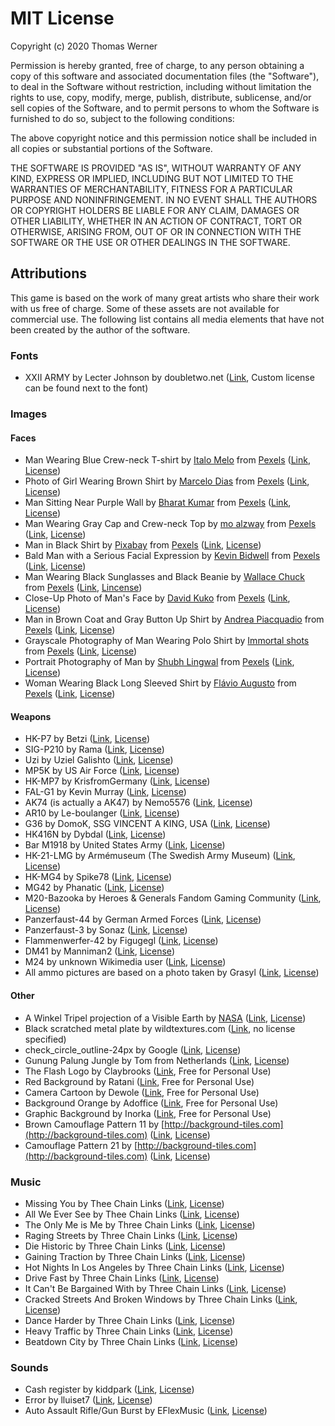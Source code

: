 # MIT License

Copyright (c) 2020 Thomas Werner

Permission is hereby granted, free of charge, to any person obtaining a copy of this software and associated documentation files (the "Software"), to deal in the Software without restriction, including without limitation the rights to use, copy, modify, merge, publish, distribute, sublicense, and/or sell copies of the Software, and to permit persons to whom the Software is furnished to do so, subject to the following conditions:

The above copyright notice and this permission notice shall be included in all copies or substantial portions of the Software.

THE SOFTWARE IS PROVIDED "AS IS", WITHOUT WARRANTY OF ANY KIND, EXPRESS OR IMPLIED, INCLUDING BUT NOT LIMITED TO THE WARRANTIES OF MERCHANTABILITY, FITNESS FOR A PARTICULAR PURPOSE AND NONINFRINGEMENT. IN NO EVENT SHALL THE AUTHORS OR COPYRIGHT HOLDERS BE LIABLE FOR ANY CLAIM, DAMAGES OR OTHER LIABILITY, WHETHER IN AN ACTION OF CONTRACT, TORT OR OTHERWISE, ARISING FROM, OUT OF OR IN CONNECTION WITH THE SOFTWARE OR THE USE OR OTHER DEALINGS IN THE SOFTWARE.

## Attributions

This game is based on the work of many great artists who share their work with us free of charge. Some of these assets are not available for commercial use. The following list contains all media elements that have not been created by the author of the software.

### Fonts

*   XXII ARMY by Lecter Johnson by doubletwo.net ([Link](https://fontsbytes.com/x/xxii-army/), Custom license can be found next to the font)

### Images

#### Faces

*   Man Wearing Blue Crew-neck T-shirt by [Italo Melo](https://www.pexels.com/@italo-melo-881954?utm_content=attributionCopyText&utm_medium=referral&utm_source=pexels) from [Pexels](https://www.pexels.com/photo/man-wearing-blue-crew-neck-t-shirt-2379005/?utm_content=attributionCopyText&utm_medium=referral&utm_source=pexels) ([Link](https://www.pexels.com/photo/man-wearing-blue-crew-neck-t-shirt-2379005/), [License](https://www.pexels.com/photo-license/))
*   Photo of Girl Wearing Brown Shirt by [Marcelo Dias](https://www.pexels.com/@marcelodias?utm_content=attributionCopyText&utm_medium=referral&utm_source=pexels) from [Pexels](https://www.pexels.com/photo/man-wearing-blue-crew-neck-t-shirt-2379005/?utm_content=attributionCopyText&utm_medium=referral&utm_source=pexels) ([Link](https://www.pexels.com/photo/photo-of-girl-wearing-brown-shirt-2104252/), [License](https://www.pexels.com/photo-license/))
*   Man Sitting Near Purple Wall by [Bharat Kumar](https://www.pexels.com/@bharatkuiper?utm_content=attributionCopyText&utm_medium=referral&utm_source=pexels) from [Pexels](https://www.pexels.com/photo/man-wearing-blue-crew-neck-t-shirt-2379005/?utm_content=attributionCopyText&utm_medium=referral&utm_source=pexels) ([Link](https://www.pexels.com/photo/man-sitting-near-purple-wall-2232981/), [License](https://www.pexels.com/photo-license/))
*   Man Wearing Gray Cap and Crew-neck Top by [mo alzway](https://www.pexels.com/@zway?utm_content=attributionCopyText&utm_medium=referral&utm_source=pexels) from [Pexels](https://www.pexels.com/photo/man-wearing-blue-crew-neck-t-shirt-2379005/?utm_content=attributionCopyText&utm_medium=referral&utm_source=pexels) ([Link](https://www.pexels.com/photo/angry-beard-blur-close-up-542282/), [License](https://www.pexels.com/photo-license/))
*   Man in Black Shirt by [Pixabay](https://www.pexels.com/@pixabay) from [Pexels](https://www.pexels.com/photo/man-wearing-blue-crew-neck-t-shirt-2379005/?utm_content=attributionCopyText&utm_medium=referral&utm_source=pexels) ([Link](https://www.pexels.com/photo/man-in-black-shirt-35065/), [License](https://www.pexels.com/creative-commons-images/))
*   Bald Man with a Serious Facial Expression by [Kevin Bidwell](https://www.pexels.com/@kevinbidwell?utm_content=attributionCopyText&utm_medium=referral&utm_source=pexels) from [Pexels](https://www.pexels.com/photo/man-wearing-blue-crew-neck-t-shirt-2379005/?utm_content=attributionCopyText&utm_medium=referral&utm_source=pexels) ([Link](https://www.pexels.com/photo/bald-man-with-a-serious-facial-expression-2380794/), [License](https://www.pexels.com/photo-license/))
*   Man Wearing Black Sunglasses and Black Beanie by [Wallace Chuck](https://www.pexels.com/@chuck?utm_content=attributionCopyText&utm_medium=referral&utm_source=pexels) from [Pexels](https://www.pexels.com/photo/man-wearing-blue-crew-neck-t-shirt-2379005/?utm_content=attributionCopyText&utm_medium=referral&utm_source=pexels) ([Link](https://www.pexels.com/photo/man-wearing-black-sunglasses-and-black-beanie-3984958/), [Lincense](https://www.pexels.com/photo-license/))
*   Close-Up Photo of Man's Face by [David Kuko](https://www.pexels.com/@david-kuko-965630?utm_content=attributionCopyText&utm_medium=referral&utm_source=pexels) from [Pexels](https://www.pexels.com/photo/man-wearing-blue-crew-neck-t-shirt-2379005/?utm_content=attributionCopyText&utm_medium=referral&utm_source=pexels) ([Link](https://www.pexels.com/photo/close-up-photo-of-man-s-face-2743754/), [License](https://www.pexels.com/photo-license/))
*   Man in Brown Coat and Gray Button Up Shirt by [Andrea Piacquadio](https://www.pexels.com/@olly?utm_content=attributionCopyText&utm_medium=referral&utm_source=pexels) from [Pexels](https://www.pexels.com/photo/man-wearing-blue-crew-neck-t-shirt-2379005/?utm_content=attributionCopyText&utm_medium=referral&utm_source=pexels) ([Link](https://www.pexels.com/photo/man-in-brown-coat-and-gray-button-up-shirt-3785074/), [License](https://www.pexels.com/photo-license/))
*   Grayscale Photography of Man Wearing Polo Shirt by [Immortal shots](https://www.pexels.com/@deathless?utm_content=attributionCopyText&utm_medium=referral&utm_source=pexels) from [Pexels](https://www.pexels.com/photo/man-wearing-blue-crew-neck-t-shirt-2379005/?utm_content=attributionCopyText&utm_medium=referral&utm_source=pexels) ([Link](https://www.pexels.com/photo/adult-aged-black-and-white-close-up-1146603/), [License](https://www.pexels.com/photo-license/))
*   Portrait Photography of Man by [Shubh Lingwal](https://www.pexels.com/@mrweird0?utm_content=attributionCopyText&utm_medium=referral&utm_source=pexels) from [Pexels](https://www.pexels.com/photo/man-wearing-blue-crew-neck-t-shirt-2379005/?utm_content=attributionCopyText&utm_medium=referral&utm_source=pexels) ([Link](https://www.pexels.com/photo/adult-aged-beard-elder-1154059/), [License](https://www.pexels.com/photo-license/))
*   Woman Wearing Black Long Sleeved Shirt by [Flávio Augusto](https://www.pexels.com/@flavio-augusto-918711?utm_content=attributionCopyText&utm_medium=referral&utm_source=pexels) from [Pexels](https://www.pexels.com/photo/man-wearing-blue-crew-neck-t-shirt-2379005/?utm_content=attributionCopyText&utm_medium=referral&utm_source=pexels) ([Link](https://www.pexels.com/photo/woman-wearing-black-long-sleeved-shirt-1832959/), [License](https://www.pexels.com/photo-license/))

#### Weapons

*   HK-P7 by Betzi ([Link](https://commons.wikimedia.org/wiki/File:HK-P7.jpg), [License](https://creativecommons.org/licenses/by-sa/3.0/deed.en))
*   SIG-P210 by Rama ([Link](https://commons.wikimedia.org/wiki/File:SIG_P210_IMG_6829-30_P2_noBG.png), [License](https://creativecommons.org/licenses/by-sa/2.0/fr/deed.de))
*   Uzi by Uziel Galishto ([Link](https://commons.wikimedia.org/wiki/File:Uzi_of_the_israeli_armed_forces_noBG.png), [License](https://creativecommons.org/licenses/by-sa/3.0/deed.de))
*   MP5K by US Air Force ([Link](https://commons.wikimedia.org/wiki/File:MP5K_Submachine_Gun_(7414624602)_noBG.png), [License](https://creativecommons.org/licenses/by-sa/4.0/deed.de))
*   HK-MP7 by KrisfromGermany ([Link](https://commons.wikimedia.org/wiki/File:HK_MP7_Bundeswehr_noBG.png), [License](https://creativecommons.org/licenses/by-sa/4.0/deed.de))
*   FAL-G1 by Kevin Murray ([Link](https://commons.wikimedia.org/wiki/File:German_FAL-G1_noBG.png), [License](https://creativecommons.org/licenses/by-sa/3.0/deed.de))
*   AK74 (is actually a AK47) by Nemo5576 ([Link](https://commons.wikimedia.org/wiki/File:AK-47_type_II_noBG.png), [License](https://creativecommons.org/licenses/by-sa/4.0/deed.en))
*   AR10 by Le-boulanger ([Link](https://commons.wikimedia.org/wiki/File:AR10_Armalite_vue_d%27ensemble_noBG.jpg), [License](https://creativecommons.org/licenses/by-sa/4.0/deed.de))
*   G36 by DomoK, SSG VINCENT A KING, USA ([Link](https://commons.wikimedia.org/wiki/File:Gewehr_G36_noBG.png), [License](https://creativecommons.org/licenses/by-sa/4.0/deed.de))
*   HK416N by Dybdal ([Link](https://commons.wikimedia.org/wiki/File:HK416N.png), [License](https://creativecommons.org/licenses/by-sa/2.0/deed.de))
*   Bar M1918 by United States Army ([Link](https://commons.wikimedia.org/wiki/File:Army_Heritage_Museum_B.A.R..png), [License](https://en.wikipedia.org/wiki/public_domain))
*   HK-21-LMG by Armémuseum (The Swedish Army Museum) ([Link](https://commons.wikimedia.org/wiki/File:HK_21_LMG_Left_and_Right_noBG.png), [License](https://creativecommons.org/licenses/by-sa/4.0/deed.de))
*   HK-MG4 by Spike78 ([Link](https://commons.wikimedia.org/wiki/File:HK_MG4_01_noBG.png), [License](https://creativecommons.org/licenses/by-sa/4.0/deed.de))
*   MG42 by Phanatic ([Link](https://commons.wikimedia.org/wiki/File:MG42_1_noBG.jpg), [License](https://creativecommons.org/licenses/by-sa/4.0/deed.de))
*   M20-Bazooka by Heroes & Generals Fandom Gaming Community ([Link](https://heroesandgenerals.gamepedia.com/Bazooka_M9A1), [License](https://creativecommons.org/licenses/by-nc-sa/3.0/))
*   Panzerfaust-44 by German Armed Forces ([Link](https://commons.wikimedia.org/wiki/File:Leichte_Panzerfaust_44_noBG.png), [License](https://creativecommons.org/licenses/by-sa/4.0/deed.de))
*   Panzerfaust-3 by Sonaz ([Link](https://commons.wikimedia.org/wiki/File:Panzerfaust3_noBG.png), [License](https://creativecommons.org/licenses/by-sa/3.0/deed.de))
*   Flammenwerfer-42 by Figugegl ([Link](https://commons.wikimedia.org/wiki/File:Flammenwerfer_42_55_W%2BF.jpg), [License](https://creativecommons.org/licenses/by-sa/4.0/deed.en))
*   DM41 by Manniman2 ([Link](https://commons.wikimedia.org/wiki/File:DM41_4_noBG.png), [License](https://creativecommons.org/licenses/by-sa/4.0/deed.de))
*   M24 by unknown Wikimedia user ([Link](https://commons.wikimedia.org/wiki/File:M24_1_noBG.png), [License](https://creativecommons.org/licenses/by-sa/4.0/deed.de))
*   All ammo pictures are based on a photo taken by Grasyl ([Link](https://commons.wikimedia.org/wiki/File:Big_caliber_cartridge_comparison_v3_-_.22lr,_9x18mm,_9x19mm,_7.62x25mm,_.40_S%26W,_10mm_Auto,_.45_ACP,_.454_Casull,_.30_Carbine,_4.6mm_HK,_5.56x45mm_NATO,_5.45x39mm,_7.62x39mm,_7.62x51mm,_7.62x45mmR,_.303,_7.92x57mm,_.30-06.jpg), [License](https://creativecommons.org/licenses/by-sa/4.0/deed.de))

#### Other

*   A Winkel Tripel projection of a Visible Earth by [NASA](https://www.nasa.gov/) ([Link](https://commons.wikimedia.org/wiki/File:Winkel-tripel-projection.jpg), [License](https://en.wikipedia.org/wiki/public_domain))
*   Black scratched metal plate by wildtextures.com ([Link](https://www.wildtextures.com/free-textures/black-scratched-metal-plate/), no license specified)
*   check_circle_outline-24px by Google ([Link](https://material.io/resources/icons/?icon=check_circle_outline&style=baseline), [License](https://www.apache.org/licenses/LICENSE-2.0.html))
*   Gunung Palung Jungle by Tom from Netherlands ([Link](https://en.wikipedia.org/wiki/File:Gunung_Palung_Jungle.jpg), [License](https://creativecommons.org/licenses/by-sa/2.0/deed.en))
*   The Flash Logo by Claybrooks ([Link](https://www.cleanpng.com/png-muzzle-flash-desktop-wallpaper-portable-network-gr-7014651/), Free for Personal Use)
*   Red Background by Ratani ([Link](https://www.cleanpng.com/png-encapsulated-postscript-2080422/), Free for Personal Use)
*   Camera Cartoon by Dewole ([Link](https://www.cleanpng.com/png-muzzle-flash-clip-art-the-flash-2406834/), Free for Personal Use)
*   Background Orange by Adoffice ([Link](https://www.cleanpng.com/png-muzzle-flash-gunshot-clip-art-arvores-3379867/), Free for Personal Use)
*   Graphic Background by Inorka ([Link](https://www.cleanpng.com/png-muzzle-flash-clip-art-4336582/), Free for Personal Use)
*   Brown Camouflage Pattern 11 by [http://background-tiles.com](http://background-tiles.com) ([Link](https://background-tiles.com/overview/yellow/1011.php), [License](https://background-tiles.com/terms.pdf))
*   Camouflage Pattern 21 by [http://background-tiles.com](http://background-tiles.com) ([Link](https://background-tiles.com/overview/mixed-colors/1021.php), [License](https://background-tiles.com/terms.pdf))

### Music

*   Missing You by Thee Chain Links ([Link](https://soundcloud.com/beardmont/missing-you), [License](http://creativecommons.org/licenses/by/3.0/))
*   All We Ever See by Thee Chain Links ([Link](https://soundcloud.com/beardmont/all-we-ever-see-of-stars), [License](http://creativecommons.org/licenses/by/3.0/))
*   The Only Me is Me by Three Chain Links ([Link](https://soundcloud.com/beardmont/the-only-me-is-me), [License](http://creativecommons.org/licenses/by/3.0/))
*   Raging Streets by Three Chain Links ([Link](https://soundcloud.com/beardmont/raging-streets), [License](http://creativecommons.org/licenses/by/3.0/))
*   Die Historic by Three Chain Links ([Link](https://soundcloud.com/beardmont/die-historic), [License](http://creativecommons.org/licenses/by/3.0/))
*   Gaining Traction by Three Chain Links ([Link](https://soundcloud.com/beardmont/gaining-traction), [License](http://creativecommons.org/licenses/by/3.0/))
*   Hot Nights In Los Angeles by Three Chain Links ([Link](https://soundcloud.com/beardmont/hot-nights-in-los-angeles), [License](http://creativecommons.org/licenses/by/3.0/))
*   Drive Fast by Three Chain Links ([Link](https://soundcloud.com/beardmont/three-chain-links-the-5), [License](http://creativecommons.org/licenses/by-sa/3.0/))
*   It Can't Be Bargained With by Three Chain Links ([Link](https://soundcloud.com/beardmont/three-chain-links-the-2), [License](http://creativecommons.org/licenses/by-sa/3.0/))
*   Cracked Streets And Broken Windows by Three Chain Links ([Link](https://soundcloud.com/beardmont/three-chain-links-the-1), [License](http://creativecommons.org/licenses/by-sa/3.0/))
*   Dance Harder by Three Chain Links ([Link](https://soundcloud.com/beardmont/three-chain-links-the), [License](http://creativecommons.org/licenses/by-sa/3.0/))
*   Heavy Traffic by Three Chain Links ([Link](https://soundcloud.com/beardmont/three-chain-links-the-happiest), [License](http://creativecommons.org/licenses/by-sa/3.0/))
*   Beatdown City by Three Chain Links ([Link](https://soundcloud.com/beardmont/beatdown-city), [License](http://creativecommons.org/licenses/by/3.0/))

### Sounds

*   Cash register by kiddpark ([Link](https://freesound.org/people/kiddpark/sounds/201159/), [License](http://creativecommons.org/licenses/by/3.0/))
*   Error by lluiset7 ([Link](https://freesound.org/people/lluiset7/sounds/141334/), [License](http://creativecommons.org/publicdomain/zero/1.0/))
*   Auto Assault Rifle/Gun Burst by EFlexMusic ([Link](https://freesound.org/people/EFlexMusic/sounds/393671/), [License](http://creativecommons.org/licenses/by-nc/3.0/))
